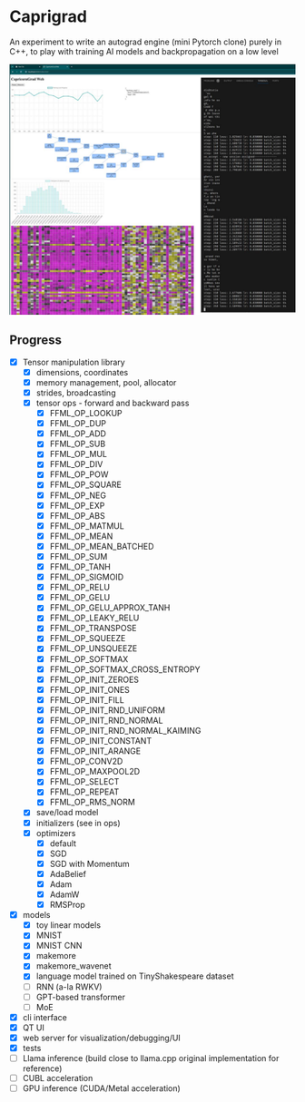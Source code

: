 # Caprigrad

An experiment to write an autograd engine (mini Pytorch clone) purely in C++, to play with training AI models and backpropagation on a low level

![Caprigrad](doc/screenshot.jpg)

## Progress

- [x] Tensor manipulation library
    - [x] dimensions, coordinates
	- [x] memory management, pool, allocator
    - [x] strides, broadcasting
    - [x] tensor ops - forward and backward pass
    	- [x] FFML_OP_LOOKUP
    	- [x] FFML_OP_DUP
    	- [x] FFML_OP_ADD
    	- [x] FFML_OP_SUB
    	- [x] FFML_OP_MUL
    	- [x] FFML_OP_DIV
    	- [x] FFML_OP_POW
    	- [x] FFML_OP_SQUARE
    	- [x] FFML_OP_NEG
    	- [x] FFML_OP_EXP
    	- [x] FFML_OP_ABS
    	- [x] FFML_OP_MATMUL
    	- [x] FFML_OP_MEAN
    	- [x] FFML_OP_MEAN_BATCHED
    	- [x] FFML_OP_SUM
    	- [x] FFML_OP_TANH
    	- [x] FFML_OP_SIGMOID
    	- [x] FFML_OP_RELU
    	- [x] FFML_OP_GELU
    	- [x] FFML_OP_GELU_APPROX_TANH
    	- [x] FFML_OP_LEAKY_RELU
    	- [x] FFML_OP_TRANSPOSE
    	- [x] FFML_OP_SQUEEZE
    	- [x] FFML_OP_UNSQUEEZE
    	- [x] FFML_OP_SOFTMAX
    	- [x] FFML_OP_SOFTMAX_CROSS_ENTROPY
    	- [x] FFML_OP_INIT_ZEROES
    	- [x] FFML_OP_INIT_ONES
    	- [x] FFML_OP_INIT_FILL
    	- [x] FFML_OP_INIT_RND_UNIFORM
    	- [x] FFML_OP_INIT_RND_NORMAL
    	- [x] FFML_OP_INIT_RND_NORMAL_KAIMING
    	- [x] FFML_OP_INIT_CONSTANT
    	- [x] FFML_OP_INIT_ARANGE
    	- [x] FFML_OP_CONV2D
    	- [x] FFML_OP_MAXPOOL2D
    	- [x] FFML_OP_SELECT
    	- [x] FFML_OP_REPEAT
    	- [x] FFML_OP_RMS_NORM
    - [x] save/load model
    - [x] initializers (see in ops)
    - [x] optimizers
        - [x] default
        - [x] SGD
        - [x] SGD with Momentum
        - [x] AdaBelief
        - [x] Adam
        - [x] AdamW
        - [x] RMSProp
- [x] models
    - [x] toy linear models
    - [x] MNIST
    - [x] MNIST CNN
    - [x] makemore
    - [x] makemore_wavenet
    - [x] language model trained on TinyShakespeare dataset
    - [ ] RNN (a-la RWKV)
    - [ ] GPT-based transformer
    - [ ] MoE
- [x] cli interface
- [x] QT UI
- [x] web server for visualization/debugging/UI
- [x] tests
- [ ] Llama inference (build close to llama.cpp original implementation for reference)
- [ ] CUBL acceleration
- [ ] GPU inference (CUDA/Metal acceleration)
